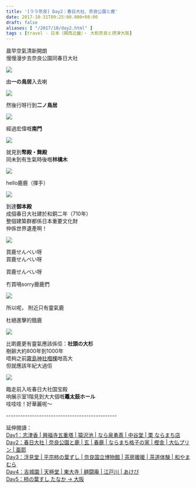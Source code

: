 ```yaml
---
title: '[ララ奈良] Day2：春日大社、奈良公園と鹿'
date: 2017-10-31T09:25:00.000+08:00
draft: false
aliases: [ "/2017/10/day2.html" ]
tags : [travel - 日本（関西近畿）・ 大和奈良と摂津大阪]
---
```


晨早空氣清新開朗  
慢慢漫步去奈良公園同春日大社  

[![](https://c1.staticflickr.com/5/4421/36646342480_409d08e765_z.jpg)](https://c1.staticflickr.com/5/4421/36646342480_409d08e765_z.jpg)

由**一の鳥居**入去喇  

[![](https://c1.staticflickr.com/5/4403/36207869004_766624f7f2_z.jpg)](https://c1.staticflickr.com/5/4403/36207869004_766624f7f2_z.jpg)

然後行呀行到**二ノ鳥居**  

[![](https://c1.staticflickr.com/5/4409/36646212410_23dba0f202_z.jpg)](https://c1.staticflickr.com/5/4409/36646212410_23dba0f202_z.jpg)

經過宏偉嘅**南門**  

[![](https://c1.staticflickr.com/5/4342/36872180702_dc36ff3153_z.jpg)](https://c1.staticflickr.com/5/4342/36872180702_dc36ff3153_z.jpg)

就見到**幣殿・舞殿**  
同未到有生氣時後嘅**林檎木**  

[![](https://c1.staticflickr.com/5/4362/36207916694_25826194dc_z.jpg)](https://c1.staticflickr.com/5/4362/36207916694_25826194dc_z.jpg)

hello鹿鹿（揮手）  

[![](https://c1.staticflickr.com/5/4396/36206420464_ce2856bf78_z.jpg)](https://c1.staticflickr.com/5/4396/36206420464_ce2856bf78_z.jpg)

到達**御本殿**  
成個春日大社建於和銅二年（710年）  
整個建築群都係日本重要文化財  
仲係世界遺產啊！  

[![](https://c1.staticflickr.com/5/4366/36872126112_2ae2e507d6_z.jpg)](https://c1.staticflickr.com/5/4366/36872126112_2ae2e507d6_z.jpg)

買鹿せんべい呀  
買鹿せんべい呀  

買鹿せんべい呀

冇買喎sorry鹿鹿們

[![](https://c1.staticflickr.com/5/4430/36853307156_57b1c3cffc_z.jpg)](https://c1.staticflickr.com/5/4430/36853307156_57b1c3cffc_z.jpg)

所以呢， 附近只有靈氣鹿

杜絕進擊的餓鹿

[![](https://c1.staticflickr.com/5/4407/36854893486_4f25424140_z.jpg)](https://c1.staticflickr.com/5/4407/36854893486_4f25424140_z.jpg)

比啲鹿更有靈氣應該係佢：**社頭の大杉**  
樹齢大約800年到1000年  
唔夠之前[霧島神社嗰棵](https://www.hidie.net/2017/01/happy-days-day-2-x.html)咁高大  
但就應該年紀大過佢  

[![](https://c1.staticflickr.com/5/4381/36872106452_d9a3fcf824_z.jpg)](https://c1.staticflickr.com/5/4381/36872106452_d9a3fcf824_z.jpg)

臨走前入咗春日大社国宝殿  
响展示室1階見到大大個嘅**鼉太鼓ホール**  
哇哇哇！好華麗呢～  
  
\-----------------------------------------------  
  
延伸閱讀：  
[Day1：志津香 | 興福寺五重塔 | 猿沢池 | なら泉勇斎 | 中谷堂 | 栗 ならまち店](https://www.hidie.net/2017/09/day-1.html)  
[Day2：春日大社 | 奈良公園と鹿 | 玄 | 春鹿 | ならまち格子の家 | 樫舎 | 大仏プリン | 亜耶](https://www.hidie.net/2017/09/day-2.html)  
[Day3：浮見堂 | 平宗柿の葉ずし | 奈良国立博物館 | 茶房暖暖 | 茶道体験 | 和やまむら](https://www.hidie.net/2017/09/day-3.html)  
[Day4：吉城園 | 天極堂 | 東大寺 | 麺闘庵 | 江戸川 | あけび](https://www.hidie.net/2017/09/day-4.html)  
[Day5：柿の葉すし たなか → 大阪](https://www.hidie.net/2017/09/day1.html)